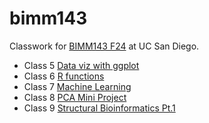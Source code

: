 # bimm143
Classwork for [BIMM143 F24](https://bioboot.github.io/bimm143_F24/) at UC San Diego.

- Class 5 [Data viz with ggplot](https://github.com/bioryzzics/bimm143/blob/main/class05/class05.pdf)
- Class 6 [R functions](https://github.com/bioryzzics/bimm143/blob/main/class06/class06.pdf)
- Class 7 [Machine Learning](https://github.com/bioryzzics/bimm143/blob/main/class07/class07.pdf)
- Class 8 [PCA Mini Project](https://github.com/bioryzzics/bimm143/blob/main/class08/class08.pdf)
- Class 9 [Structural Bioinformatics Pt.1](https://github.com/bioryzzics/bimm143/blob/main/class09/class09.pdf)

